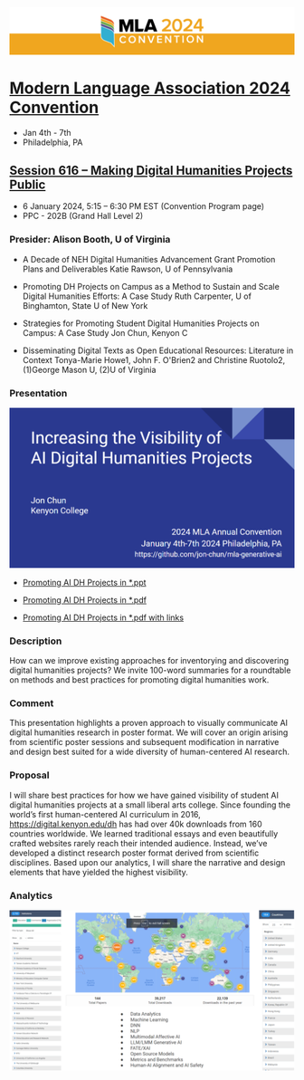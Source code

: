 ![Logo MLA2024 Convention](./mla24org-appbanner.png)

# [Modern Language Association 2024 Convention](https://www.mla.org/Events/2024-MLA-Convention)
* Jan 4th - 7th
* Philadelphia, PA

## [Session 616 – Making Digital Humanities Projects Public](https://mla.confex.com/mla/2024/meetingapp.cgi/Session/17982)
* 6 January 2024, 5:15 – 6:30 PM EST (Convention Program page)
* PPC - 202B (Grand Hall Level 2)

### Presider: Alison Booth, U of Virginia

* A Decade of NEH Digital Humanities Advancement Grant Promotion Plans and Deliverables
Katie Rawson, U of Pennsylvania

* Promoting DH Projects on Campus as a Method to Sustain and Scale Digital Humanities Efforts: A Case Study Ruth Carpenter, U of Binghamton, State U of New York

* Strategies for Promoting Student Digital Humanities Projects on Campus: A Case Study
Jon Chun, Kenyon C

* Disseminating Digital Texts as Open Educational Resources: Literature in Context
Tonya-Marie Howe1, John F. O'Brien2 and Christine Ruotolo2, (1)George Mason U, (2)U of Virginia

### Presentation

![Cover Slide](./mla_2024_promoting_ai_dh_cover_slide.png)

* [Promoting AI DH Projects in *.ppt](./MLA_Promoting_AI_DH_Projects_20230104.pptx)

* [Promoting AI DH Projects in *.pdf](./MLA_Promoting_AI_DH_Projects_20230104.pdf)

* [Promoting AI DH Projects in *.pdf with links](./MLA_Promoting_AI_DH_Projects_20230104_with_notes.pdf)


### Description

How can we improve existing approaches for inventorying and discovering digital humanities projects? We invite 100-word summaries for a roundtable on methods and best practices for promoting digital humanities work.


### Comment

This presentation highlights a proven approach to visually communicate AI digital humanities research in poster format. We will cover an origin arising from scientific poster sessions and subsequent modification in narrative and design best suited for a wide diversity of human-centered AI research.

### Proposal

I will share best practices for how we have gained visibility of student AI digital humanities projects at a small liberal arts college. Since founding the world’s first human-centered AI curriculum in 2016, https://digital.kenyon.edu/dh has had over 40k downloads from 160 countries worldwide. We learned traditional essays and even beautifully crafted websites rarely reach their intended audience. Instead, we’ve developed a distinct research poster format derived from scientific disciplines. Based upon our analytics, I will share the narrative and design elements that have yielded the highest visibility.

### Analytics

![Analytics Slide](./mla_2024_promoting_ai_dh_analytics.png)




